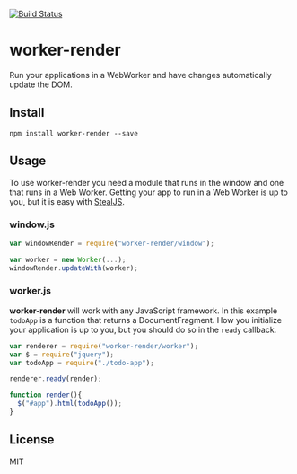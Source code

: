 [![Build Status](https://travis-ci.org/canjs/can-worker.svg?branch=id-rewrite)](https://travis-ci.org/canjs/can-worker)

# worker-render

Run your applications in a WebWorker and have changes automatically update the DOM.

## Install

```shell
npm install worker-render --save
```

## Usage

To use worker-render you need a module that runs in the window and one that runs in a Web Worker.
Getting your app to run in a Web Worker is up to you, but it is easy with [StealJS](http://stealjs.com/).

### window.js

```js
var windowRender = require("worker-render/window");

var worker = new Worker(...);
windowRender.updateWith(worker);
```

### worker.js

**worker-render** will work with any JavaScript framework. In this example `todoApp` is a
function that returns a DocumentFragment. How you initialize your application is up
to you, but you should do so in the `ready` callback.

```js
var renderer = require("worker-render/worker");
var $ = require("jquery");
var todoApp = require("./todo-app");

renderer.ready(render);

function render(){
  $("#app").html(todoApp());
}
```

## License

MIT
